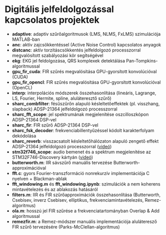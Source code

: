 # Digitális jelfeldolgozással kapcsolatos projektek

- **adaptive**: adaptív szűrőalgoritmusok (LMS, NLMS, FxLMS) szimulációja MATLAB-ban
- **anc**: aktív zajcsökkentéssel (Active Noise Control) kapcsolatos anyagok
- **distcanc**: aktív torzításcsökkentés jelfeldolgozó processzorral megvalósított szabályozási kör segítségével
- **ekg**: EKG jel feldolgozása, QRS komplexek detektálása Pan-Tompkins-algoritmussal
- **gpu_fir_cuda**: FIR szűrés megvalósítása GPU-gyorsított konvolúcióval (CUDA)
- **gpu_fir_opencl**: FIR szűrés megvalósítása GPU-gyorsított konvolúcióval (OpenCL)
- **interp**: interpolációs módszerek összehasonlítása (lineáris, Lagrange, LS, Fourier, Hermite, spline, aluláteresztő szűrő)
- **sharc_combfilter**: fésűszűrőn alapuló késleltetőeffektek (pl. visszhang, slapback) ADSP-21364 jelfeldolgozó processzorral
- **sharc_fft_scope**: jel spektrumának megjelenítése oszcilloszkópon ADSP-21364 DSP-vel
- **sharc_fir**: FIR szűrő ADSP-21364 DSP-vel
- **sharc_fsk_decoder**: frekvenciabillentyűzéssel kódolt karakterfolyam dekódolása
- **sharc_reverb**: visszacsatolt késleltetőhálózaton alapuló zengető effekt ADSP-21364 jelfeldolgozó processzorral ([videó](https://www.youtube.com/watch?v=-eSbS0YqtKs&list=PL9_VlVdB8s882QMHiqJlDpJeKWxwP5CIG))
- **stm32f746_scope**: audio bemenet és a spektrum megjelenítése az STM32F746-Discovery kártyán ([videó](https://www.youtube.com/watch?v=P65fDKEUeow&list=PL9_VlVdB8s882QMHiqJlDpJeKWxwP5CIG))
- **butterworth.m**: IIR sávszűrő manuális tervezése Butterworth-approximációval
- **fft.c**: gyors Fourier-transzformáció nonrekurzív implementációja C nyelven + Blackman-ablak
- **fft_windowing.m** és **fft_windowing.ipynb**: szimulációk a nem koherens mintavételezés és az ablakozás hatásáról
- **filters.m**: IIR és FIR szűrőapproximációk összehasonlítása (Butterworth, Csebisev, inverz Csebisev, elliptikus, frekvenciamintavételezés, Remez-algoritmus)
- **ola.m**: hosszú jel FIR szűrése a frekvenciatartományban Overlap & Add algoritmussal
- **remezfir.m**: a Remez-módszer manuális implementációja aluláteresző FIR szűrő tervezésére (Parks-McClellan-algoritmus)
